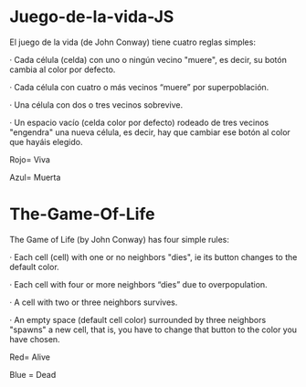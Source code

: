 # Juego-de-la-vida-JS

El juego de la vida (de John Conway) tiene cuatro reglas simples:

· Cada célula (celda) con uno o ningún vecino "muere", es decir, su botón cambia al color por defecto.

· Cada célula con cuatro o más vecinos “muere” por superpoblación.

· Una célula con dos o tres vecinos sobrevive.

· Un espacio vacío (celda color por defecto) rodeado de tres vecinos "engendra" una nueva célula, es decir, hay que cambiar ese botón al color que hayáis elegido.

Rojo= Viva

Azul= Muerta


# The-Game-Of-Life

The Game of Life (by John Conway) has four simple rules:

· Each cell (cell) with one or no neighbors "dies", ie its button changes to the default color.

· Each cell with four or more neighbors “dies” due to overpopulation.

· A cell with two or three neighbors survives.

· An empty space (default cell color) surrounded by three neighbors "spawns" a new cell, that is, you have to change that button to the color you have chosen.

Red= Alive

Blue = Dead
